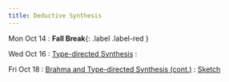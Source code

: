 ```yaml
---
title: Deductive Synthesis
---
```


Mon Oct 14
: **Fall Break**{: .label .label-red }

Wed Oct 16
: [Type-directed Synthesis](../lectures/lecture21-types.pdf)
  : []()

Fri Oct 18
: [Brahma and Type-directed Synthesis (cont.)](../lectures/lecture22-brahma-types.pdf)
  : [Sketch](https://link.springer.com/content/pdf/10.1007/s10009-012-0249-7.pdf)
